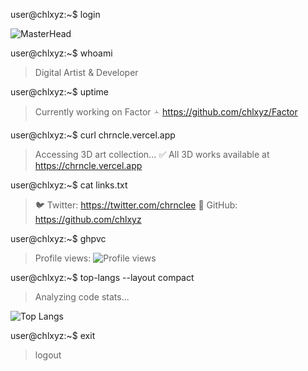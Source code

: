 user@chlxyz:~$ login
>
<p align="left">
  <img src="https://media1.tenor.com/m/e9Jhki8EVdMAAAAC/moon-phase.gif" alt="MasterHead">
</p>

user@chlxyz:~$ whoami
> Digital Artist & Developer

user@chlxyz:~$ uptime
> Currently working on Factor 🟀
> https://github.com/chlxyz/Factor

user@chlxyz:~$ curl chrncle.vercel.app
> Accessing 3D art collection...
> ✅ All 3D works available at https://chrncle.vercel.app

user@chlxyz:~$ cat links.txt
> 🐦 Twitter: https://twitter.com/chrnclee
> 🐙 GitHub: https://github.com/chlxyz

user@chlxyz:~$ ghpvc
> Profile views: ![Profile views](https://komarev.com/ghpvc/?username=chlxyz&label=Profile%20views&color=0e75b6&style=flat)

user@chlxyz:~$ top-langs --layout compact
> Analyzing code stats...

![Top Langs](https://github-readme-stats.vercel.app/api/top-langs/?username=chlxyz&layout=compact&theme=tokyonight)

user@chlxyz:~$ exit
> logout
